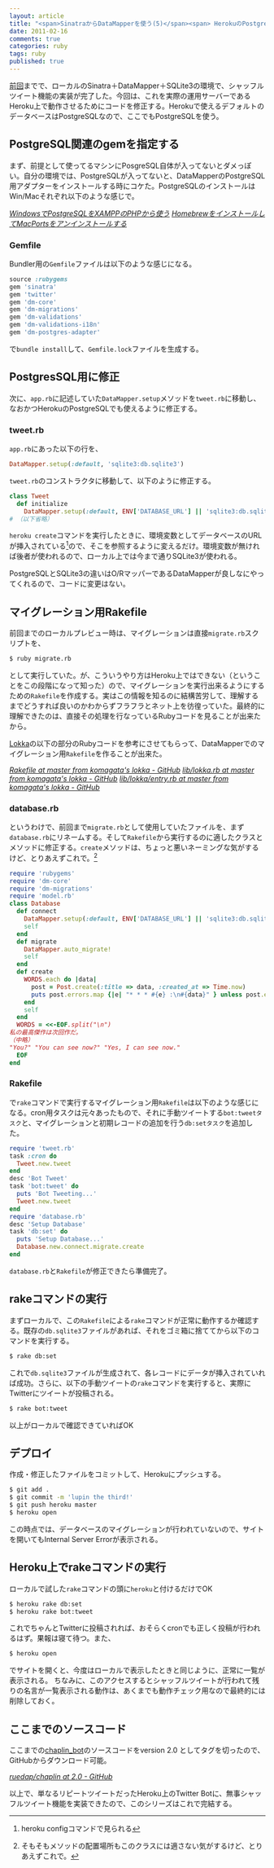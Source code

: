 ```yaml
---
layout: article
title: "<span>SinatraからDataMapperを使う(5)</span><span> HerokuのPostgreSQLで使う</span>"
date: 2011-02-16
comments: true
categories: ruby
tags: ruby
published: true
---
```


[前回](/2011/02/15/ruby-sinatra-datamapper-4-shuffle-tweet)までで、ローカルのSinatra＋DataMapper＋SQLite3の環境で、シャッフルツイート機能の実装が完了した。今回は、これを実際の運用サーバーであるHeroku上で動作させるためにコードを修正する。Herokuで使えるデフォルトのデータベースはPostgreSQLなので、ここでもPostgreSQLを使う。

<!-- READMORE -->


## PostgreSQL関連のgemを指定する

まず、前提として使ってるマシンにPosgreSQL自体が入ってないとダメっぽい。自分の環境では、PostgreSQLが入ってないと、DataMapperのPostgreSQL用アダプターをインストールする時にコケた。PostgreSQLのインストールはWin/Macそれぞれ以下のような感じで。

<cite>[WindowsでPostgreSQLをXAMPPのPHPから使う](/2011/01/06/windowx-postgresql-xampp-php)</cite>
<cite>[HomebrewをインストールしてMacPortsをアンインストールする](/2011/02/17/mac-install-homebrew-uninstall-macports)</cite>


### Gemfile
Bundler用の`Gemfile`ファイルは以下のような感じになる。

~~~ ruby
source :rubygems
gem 'sinatra'
gem 'twitter'
gem 'dm-core'
gem 'dm-migrations'
gem 'dm-validations'
gem 'dm-validations-i18n'
gem 'dm-postgres-adapter'
~~~

で`bundle install`して、`Gemfile.lock`ファイルを生成する。


## PostgresSQL用に修正

次に、`app.rb`に記述していた`DataMapper.setup`メソッドを`tweet.rb`に移動し、なおかつHerokuのPostgreSQLでも使えるように修正する。


### tweet.rb

`app.rb`にあった以下の行を、

~~~ ruby
DataMapper.setup(:default, 'sqlite3:db.sqlite3')
~~~

`tweet.rb`のコンストラクタに移動して、以下のように修正する。

~~~ ruby
class Tweet
  def initialize
    DataMapper.setup(:default, ENV['DATABASE_URL'] || 'sqlite3:db.sqlite3')
# （以下省略）
~~~

`heroku create`コマンドを実行したときに、環境変数としてデータベースのURLが挿入されている[^1]ので、そこを参照するように変えるだけ。環境変数が無ければ後者が使われるので、ローカル上では今まで通りSQLite3が使われる。

PostgreSQLとSQLite3の違いはO/RマッパーであるDataMapperが良しなにやってくれるので、コードに変更はない。


## マイグレーション用Rakefile

前回までのローカルプレビュー時は、マイグレーションは直接`migrate.rb`スクリプトを、

~~~ sh
$ ruby migrate.rb
~~~

として実行していた。が、こういうやり方はHeroku上ではできない（ということをこの段階になって知った）ので、マイグレーションを実行出来るようにするための`Rakefile`を作成する。実はこの情報を知るのに結構苦労して、理解するまでどうすれば良いのかわからずフラフラとネット上を彷徨っていた。最終的に理解できたのは、直接その処理を行なっているRubyコードを見ることが出来たから。

[Lokka](http://lokka.org/)の以下の部分のRubyコードを参考にさせてもらって、DataMapperでのマイグレーション用`Rakefile`を作ることが出来た。

<cite>[Rakefile at master from komagata's lokka - GitHub](https://github.com/komagata/lokka/blob/master/Rakefile)</cite>
<cite>[lib/lokka.rb at master from komagata's lokka - GitHub](https://github.com/komagata/lokka/blob/master/lib/lokka.rb)</cite>
<cite>[lib/lokka/entry.rb at master from komagata's lokka - GitHub](https://github.com/komagata/lokka/blob/master/lib/lokka/entry.rb)</cite>


### database.rb

というわけで、前回まで`migrate.rb`として使用していたファイルを、まず`database.rb`にリネームする。そして`Rakefile`から実行するのに適したクラスとメソッドに修正する。`create`メソッドは、ちょっと悪いネーミングな気がするけど、とりあえずこれで。[^2]

~~~ ruby
require 'rubygems'
require 'dm-core'
require 'dm-migrations'
require 'model.rb'
class Database
  def connect
    DataMapper.setup(:default, ENV['DATABASE_URL'] || 'sqlite3:db.sqlite3')
    self
  end
  def migrate
    DataMapper.auto_migrate!
    self
  end
  def create
    WORDS.each do |data|
      post = Post.create(:title => data, :created_at => Time.now)
      puts post.errors.map {|e| "* * * #{e} :\n#{data}" } unless post.errors.empty?
    end
    self
  end
  WORDS = <<-EOF.split("\n")
私の最高傑作は次回作だ。
（中略）
"You?" "You can see now?" "Yes, I can see now."
  EOF
end
~~~

### Rakefile

で`rake`コマンドで実行するマイグレーション用`Rakefile`は以下のような感じになる。cron用タスクは元々あったもので、それに手動ツイートする`bot:tweetタスク`と、マイグレーションと初期レコードの追加を行う`db:setタスク`を追加した。

~~~ ruby
require 'tweet.rb'
task :cron do
  Tweet.new.tweet
end
desc 'Bot Tweet'
task 'bot:tweet' do
  puts 'Bot Tweeting...'
  Tweet.new.tweet
end
require 'database.rb'
desc 'Setup Database'
task 'db:set' do
  puts 'Setup Database...'
  Database.new.connect.migrate.create
end
~~~

`database.rb`と`Rakefile`が修正できたら準備完了。


## rakeコマンドの実行

まずローカルで、この`Rakefile`による`rake`コマンドが正常に動作するか確認する。既存の`db.sqlite3`ファイルがあれば、それをゴミ箱に捨ててから以下のコマンドを実行する。

~~~ sh
$ rake db:set
~~~

これで`db.sqlite3`ファイルが生成されて、各レコードにデータが挿入されていれば成功。さらに、以下の手動ツイートの`rake`コマンドを実行すると、実際にTwitterにツイートが投稿される。

~~~ sh
$ rake bot:tweet
~~~

以上がローカルで確認できていればOK


## デプロイ

作成・修正したファイルをコミットして、Herokuにプッシュする。

~~~ sh
$ git add .
$ git commit -m 'lupin the third!'
$ git push heroku master
$ heroku open
~~~

この時点では、データベースのマイグレーションが行われていないので、サイトを開いてもInternal Server Errorが表示される。


## Heroku上でrakeコマンドの実行

ローカルで試した`rake`コマンドの頭に`heroku`と付けるだけでOK

~~~ sh
$ heroku rake db:set
$ heroku rake bot:tweet
~~~

これでちゃんとTwitterに投稿されれば、おそらくcronでも正しく投稿が行われるはず。果報は寝て待つ。また、

~~~ sh
$ heroku open
~~~

でサイトを開くと、今度はローカルで表示したときと同じように、正常に一覧が表示される。
ちなみに、このアクセスするとシャッフルツイートが行われて残りの名言が一覧表示される動作は、あくまでも動作チェック用なので最終的には削除しておく。


## ここまでのソースコード

ここまでの[chaplin\_bot](https://github.com/ruedap/chaplin/)のソースコードをversion 2.0 としてタグを切ったので、GitHubからダウンロード可能。

<cite>[ruedap/chaplin at 2.0 - GitHub](https://github.com/ruedap/chaplin/tree/2.0)</cite>

以上で、単なるリピートツイートだったHeroku上のTwitter Botに、無事シャッフルツイート機能を実装できたので、このシリーズはこれで完結する。

[^1]: heroku configコマンドで見られる
[^2]: そもそもメソッドの配置場所もこのクラスには適さない気がするけど、とりあえずこれで。
